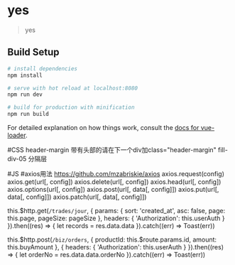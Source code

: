 # yes

> yes

## Build Setup

``` bash
# install dependencies
npm install

# serve with hot reload at localhost:8080
npm run dev

# build for production with minification
npm run build
```

For detailed explanation on how things work, consult the [docs for vue-loader](http://vuejs.github.io/vue-loader).

#CSS
header-margin   带有<mt-header>头部的请在下一个div加class="header-margin"
fill-div-05     分隔层

#JS
#axios用法 https://github.com/mzabriskie/axios
axios.request(config)
axios.get(url[, config])
axios.delete(url[, config])
axios.head(url[, config])
axios.options(url[, config])
axios.post(url[, data[, config]])
axios.put(url[, data[, config]])
axios.patch(url[, data[, config]])

this.$http.get(`/trades/jour`, { params: { sort: 'created_at', asc: false, page: this.page, pageSize: pageSize }, headers: { 'Authorization': this.userAuth } }).then((res) => {
    let records = res.data.data
}).catch((err) => Toast(err))

this.$http.post(`/biz/orders`, { productId: this.$route.params.id, amount: this.buyAmount }, { headers: { 'Authorization': this.userAuth } }).then((res) => {
    let orderNo = res.data.data.orderNo
}).catch((err) => Toast(err))